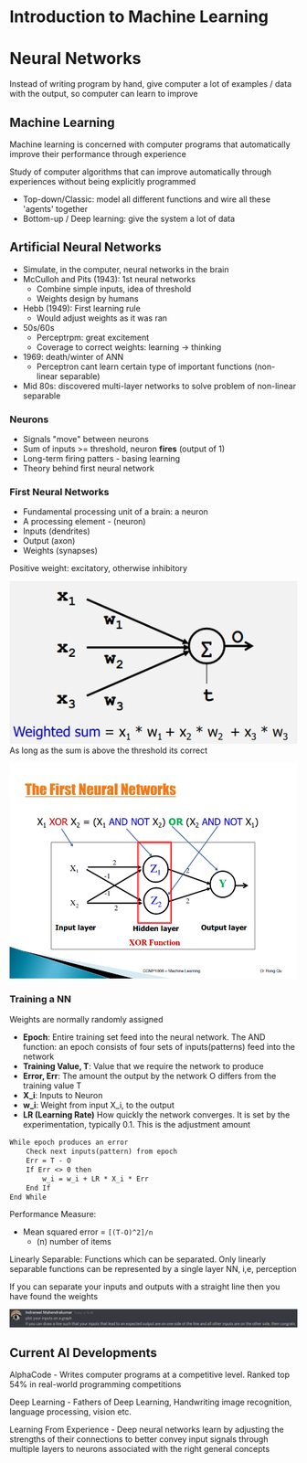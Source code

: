# Introduction to Machine Learning
# Neural Networks
Instead of writing program by hand, give computer a lot of examples / data with the output, so computer can learn to improve

## Machine Learning
Machine learning is concerned with computer programs that automatically improve their performance through experience 

Study of computer algorithms that can improve automatically through experiences without being explicitly programmed

- Top-down/Classic: model all different functions and wire all these 'agents' together
- Bottom-up / Deep learning: give the system a lot of data 
## Artificial Neural Networks
- Simulate, in the computer, neural networks in the brain
- McCulloh and Pits (1943): 1st neural networks
	- Combine simple inputs, idea of threshold
	- Weights design by humans
- Hebb (1949): First learning rule
	- Would adjust weights as it was ran
- 50s/60s
	- Perceptrpm: great excitement
	- Coverage to correct weights: learning $\to$ thinking
- 1969: death/winter of ANN 
	- Perceptron cant learn certain type of important functions (non- linear separable)
- Mid 80s: discovered multi-layer networks to solve problem of non-linear separable

### Neurons
- Signals "move" between neurons
- Sum of inputs >= threshold, neuron **fires** (output of 1)
- Long-term firing patters - basing learning
- Theory behind first neural network

### First Neural Networks
- Fundamental processing unit of a brain: a neuron
- A processing element - (neuron)
- Inputs (dendrites)
- Output (axon)
- Weights (synapses)

Positive weight: excitatory, otherwise inhibitory 

![8f7d9d6504f97d72a58c200294c3014e.png](../_resources/8f7d9d6504f97d72a58c200294c3014e-1.png)
As long as the sum is above the threshold its correct

![2edf4d1b6db1e258e068d9f261d7b02a.png](../_resources/2edf4d1b6db1e258e068d9f261d7b02a-1.png)

### Training a NN
Weights are normally randomly assigned
- **Epoch**: Entire training set feed into the neural network. The AND function: an epoch consists of four sets of inputs(patterns) feed into the network
- **Training Value, T**: Value that we require the network to produce
- **Error, Err**: The amount the output by the network O differs from the training value T
- **X_i**: Inputs to Neuron
- **w_i**: Weight from input X_i, to the output 
- **LR (Learning Rate)** How quickly the network converges. It is set by the experimentation, typically 0.1. This is the adjustment amount

```
While epoch produces an error
	Check next inputs(pattern) from epoch
	Err = T - O
	If Err <> 0 then
		w_i = w_i + LR * X_i * Err
	End If
End While
```

Performance Measure:
- Mean squared error = `[(T-O)^2]/n`
	- (n) number of items

Linearly Separable: Functions which can be separated. Only linearly separable functions can be represented by a single layer NN, i,e, perception

If you can separate your inputs and outputs with a straight line then you have found the weights

![15786801da80d2bbcf14b1b38be2beaf.png](../_resources/15786801da80d2bbcf14b1b38be2beaf-1.png)

## Current AI Developments
AlphaCode - Writes computer programs at a competitive level. Ranked top 54% in real-world programming competitions

Deep Learning - Fathers of Deep Learning, Handwriting image recognition, language processing, vision etc.

Learning From Experience - Deep neural networks learn by adjusting the strengths of their connections to better convey input signals through multiple layers to neurons associated with the right general concepts